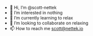 - 👋 Hi, I’m @scott-nettek
- 👀 I’m interested in nothing
- 🌱 I’m currently learning to relax 
- 💞️ I’m looking to collaborate on relaxing
- 📫 How to reach me scott@nettek.io

<!---
scott-nettek/scott-nettek is a ✨ special ✨ repository because its `README.md` (this file) appears on your GitHub profile.
You can click the Preview link to take a look at your changes.
--->
